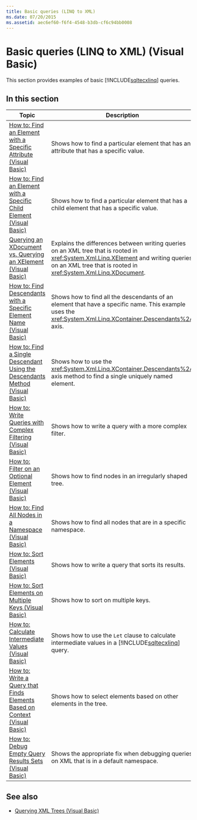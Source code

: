 ```yaml
---
title: Basic queries (LINQ to XML)
ms.date: 07/20/2015
ms.assetid: aec6ef60-f6f4-4548-b3db-cf6c94bb0008
---
```

# Basic queries (LINQ to XML) (Visual Basic)

This section provides examples of basic [!INCLUDE[sqltecxlinq](~/includes/sqltecxlinq-md.md)] queries.

## In this section

|Topic|Description|
|-----------|-----------------|
|[How to: Find an Element with a Specific Attribute (Visual Basic)](how-to-find-an-element-with-a-specific-attribute.md)|Shows how to find a particular element that has an attribute that has a specific value.|
|[How to: Find an Element with a Specific Child Element (Visual Basic)](how-to-find-an-element-with-a-specific-child-element.md)|Shows how to find a particular element that has a child element that has a specific value.|
|[Querying an XDocument vs. Querying an XElement (Visual Basic)](querying-an-xdocument-vs-querying-an-xelement.md)|Explains the differences between writing queries on an XML tree that is rooted in <xref:System.Xml.Linq.XElement> and writing queries on an XML tree that is rooted in <xref:System.Xml.Linq.XDocument>.|
|[How to: Find Descendants with a Specific Element Name (Visual Basic)](how-to-find-descendants-with-a-specific-element-name.md)|Shows how to find all the descendants of an element that have a specific name. This example uses the <xref:System.Xml.Linq.XContainer.Descendants%2A> axis.|
|[How to: Find a Single Descendant Using the Descendants Method (Visual Basic)](how-to-find-a-single-descendant-using-the-descendants-method.md)|Shows how to use the <xref:System.Xml.Linq.XContainer.Descendants%2A> axis method to find a single uniquely named element.|
|[How to: Write Queries with Complex Filtering (Visual Basic)](how-to-write-queries-with-complex-filtering.md)|Shows how to write a query with a more complex filter.|
|[How to: Filter on an Optional Element (Visual Basic)](how-to-filter-on-an-optional-element.md)|Shows how to find nodes in an irregularly shaped tree.|
|[How to: Find All Nodes in a Namespace (Visual Basic)](how-to-find-all-nodes-in-a-namespace.md)|Shows how to find all nodes that are in a specific namespace.|
|[How to: Sort Elements (Visual Basic)](how-to-sort-elements.md)|Shows how to write a query that sorts its results.|
|[How to: Sort Elements on Multiple Keys (Visual Basic)](how-to-sort-elements-on-multiple-keys.md)|Shows how to sort on multiple keys.|
|[How to: Calculate Intermediate Values (Visual Basic)](how-to-calculate-intermediate-values.md)|Shows how to use the `Let` clause to calculate intermediate values in a [!INCLUDE[sqltecxlinq](~/includes/sqltecxlinq-md.md)] query.|
|[How to: Write a Query that Finds Elements Based on Context (Visual Basic)](how-to-write-a-query-that-finds-elements-based-on-context.md)|Shows how to select elements based on other elements in the tree.|
|[How to: Debug Empty Query Results Sets (Visual Basic)](how-to-debug-empty-query-results-sets.md)|Shows the appropriate fix when debugging queries on XML that is in a default namespace.|

## See also

- [Querying XML Trees (Visual Basic)](querying-xml-trees.md)

